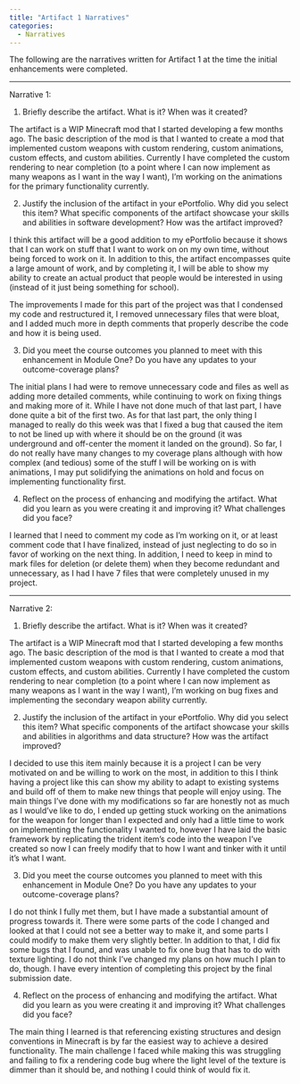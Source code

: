 ```yaml
---
title: "Artifact 1 Narratives"
categories:
  - Narratives
---
```


The following are the narratives written for Artifact 1 at the time the initial enhancements were completed.

---
Narrative 1: 


1.	Briefly describe the artifact. What is it? When was it created?

  The artifact is a WIP Minecraft mod that I started developing a few months ago. The basic description of the mod is that I wanted to create a mod that implemented custom weapons with custom rendering, custom animations, custom effects, and custom abilities. Currently I have completed the custom rendering to near completion (to a point where I can now implement as many weapons as I want in the way I want), I’m working on the animations for the primary functionality currently.

2.	Justify the inclusion of the artifact in your ePortfolio. Why did you select this item? What specific components of the artifact showcase your skills and abilities in software development? How was the artifact improved?
   
  I think this artifact will be a good addition to my ePortfolio because it shows that I can work on stuff that I want to work on on my own time, without being forced to work on it. In addition to this, the artifact encompasses quite a large amount of work, and by completing it, I will be able to show my ability to create an actual product that people would be interested in using (instead of it just being something for school).

  The improvements I made for this part of the project was that I condensed my code and restructured it, I removed unnecessary files that were bloat, and I added much more in depth comments that properly describe the code and how it is being used.

3.	Did you meet the course outcomes you planned to meet with this enhancement in Module One? Do you have any updates to your outcome-coverage plans?
   
  The initial plans I had were to remove unnecessary code and files as well as adding more detailed comments, while continuing to work on fixing things and making more of it. While I have not done much of that last part, I have done quite a bit of the first two. As for that last part, the only thing I managed to really do this week was that I fixed a bug that caused the item to not be lined up with where it should be on the ground (it was underground and off-center the moment it landed on the ground). So far, I do not really have many changes to my coverage plans although with how complex (and tedious) some of the stuff I will be working on is with animations, I may put solidifying the animations on hold and focus on implementing functionality first.

4.	Reflect on the process of enhancing and modifying the artifact. What did you learn as you were creating it and improving it? What challenges did you face?
   
  I learned that I need to comment my code as I’m working on it, or at least comment code that I have finalized, instead of just neglecting to do so in favor of working on the next thing. In addition, I need to keep in mind to mark files for deletion (or delete them) when they become redundant and unnecessary, as I had I have 7 files that were completely unused in my project.

---
Narrative 2:


1.	Briefly describe the artifact. What is it? When was it created?

  The artifact is a WIP Minecraft mod that I started developing a few months ago. The basic description of the mod is that I wanted to create a mod that implemented custom weapons with custom rendering, custom animations, custom effects, and custom abilities. Currently I have completed the custom rendering to near completion (to a point where I can now implement as many weapons as I want in the way I want), I’m working on bug fixes and implementing the secondary weapon ability currently.

2.	Justify the inclusion of the artifact in your ePortfolio. Why did you select this item? What specific components of the artifact showcase your skills and abilities in algorithms and data structure? How was the artifact improved?
   
  I decided to use this item mainly because it is a project I can be very motivated on and be willing to work on the most, in addition to this I think having a project like this can show my ability to adapt to existing systems and build off of them to make new things that people will enjoy using. The main things I’ve done with my modifications so far are honestly not as much as I would’ve like to do, I ended up getting stuck working on the animations for the weapon for longer than I expected and only had a little time to work on implementing the functionality I wanted to, however I have laid the basic framework by replicating the trident item’s code into the weapon I’ve created so now I can freely modify that to how I want and tinker with it until it’s what I want.

3.	Did you meet the course outcomes you planned to meet with this enhancement in Module One? Do you have any updates to your outcome-coverage plans?
   
  I do not think I fully met them, but I have made a substantial amount of progress towards it. There were some parts of the code I changed and looked at that I could not see a better way to make it, and some parts I could modify to make them very slightly better. In addition to that, I did fix some bugs that I found, and was unable to fix one bug that has to do with texture lighting. I do not think I’ve changed my plans on how much I plan to do, though. I have every intention of completing this project by the final submission date.

4.	Reflect on the process of enhancing and modifying the artifact. What did you learn as you were creating it and improving it? What challenges did you face?
   
  The main thing I learned is that referencing existing structures and design conventions in Minecraft is by far the easiest way to achieve a desired functionality. The main challenge I faced while making this was struggling and failing to fix a rendering code bug where the light level of the texture is dimmer than it should be, and nothing I could think of would fix it.
